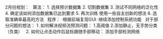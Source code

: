 ﻿2月份规划：
 
算法：
1. 选择预计数据集
2. 切割数据集
3. 测试不同网络的泛化性
4. 确定该如何添加数据集已达到要求
5. 再次训练 使用一些自主创新的想法
6. 选取准确率最高的方法
 
程序：
·根据前端复现GUI
·继续添加控制系统功能
 
对于部分问题的想法：
1. 如何解决视频流预测问题：
1.高阈值 2.添加静止，无手势分类（负类）
 
2. 如何让点击动作后鼠标跟随手部移动：
	添加手部检测网络